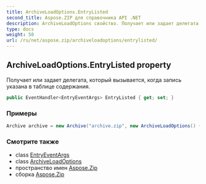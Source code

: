 ```yaml
---
title: ArchiveLoadOptions.EntryListed
second_title: Aspose.ZIP для справочника API .NET
description: ArchiveLoadOptions свойство. Получает или задает делегата который вызывается когда запись указана в таблице содержания.
type: docs
weight: 50
url: /ru/net/aspose.zip/archiveloadoptions/entrylisted/
---
```

## ArchiveLoadOptions.EntryListed property

Получает или задает делегата, который вызывается, когда запись указана в таблице содержания.

```csharp
public EventHandler<EntryEventArgs> EntryListed { get; set; }
```

### Примеры

```csharp
Archive archive = new Archive("archive.zip", new ArchiveLoadOptions() { EntryListed = (s, e) => { Console.WriteLine(e.Entry.Name); } });
```

### Смотрите также

* class [EntryEventArgs](../../entryeventargs/)
* class [ArchiveLoadOptions](../)
* пространство имен [Aspose.Zip](../../archiveloadoptions/)
* сборка [Aspose.Zip](../../../)


